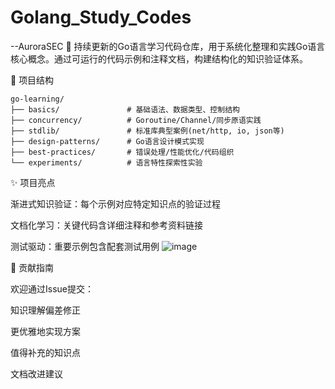 # Golang_Study_Codes
--AuroraSEC
🚀 持续更新的Go语言学习代码仓库，用于系统化整理和实践Go语言核心概念。通过可运行的代码示例和注释文档，构建结构化的知识验证体系。

📂 项目结构
```
go-learning/
├── basics/               # 基础语法、数据类型、控制结构
├── concurrency/          # Goroutine/Channel/同步原语实践
├── stdlib/               # 标准库典型案例(net/http, io, json等)
├── design-patterns/      # Go语言设计模式实现
├── best-practices/       # 错误处理/性能优化/代码组织
└── experiments/          # 语言特性探索性实验
```

✨ 项目亮点

渐进式知识验证：每个示例对应特定知识点的验证过程

文档化学习：关键代码含详细注释和参考资料链接

测试驱动：重要示例包含配套测试用例
![image](https://github.com/user-attachments/assets/16f42ee6-3ed6-4904-b2e6-fc4000e4dac3)

🤝 贡献指南

欢迎通过Issue提交：

知识理解偏差修正

更优雅地实现方案

值得补充的知识点

文档改进建议

